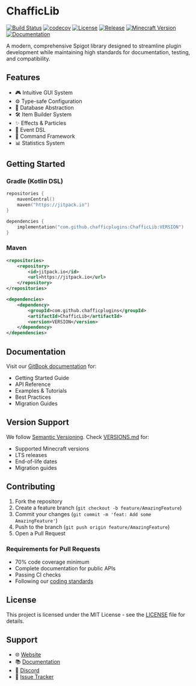 # ChafficLib

[![Build Status](https://github.com/chafficplugins/ChafficLib/actions/workflows/build.yml/badge.svg)](https://github.com/chafficplugins/ChafficLib/actions/workflows/build.yml)
[![codecov](https://codecov.io/gh/chafficplugins/ChafficLib/branch/main/graph/badge.svg)](https://codecov.io/gh/chafficplugins/ChafficLib)
[![License](https://img.shields.io/github/license/chafficplugins/ChafficLib)](LICENSE)
[![Release](https://img.shields.io/github/v/release/chafficplugins/ChafficLib)](https://github.com/chafficplugins/ChafficLib/releases)
[![Minecraft Version](https://img.shields.io/badge/Minecraft-1.20--1.21-brightgreen.svg)](https://www.spigotmc.org/resources/chafficlib.XXXXX/)
[![Documentation](https://img.shields.io/badge/documentation-gitbook-blue.svg)](https://chafficplugins.gitbook.io/chafficlib/)

A modern, comprehensive Spigot library designed to streamline plugin development while maintaining high standards for documentation, testing, and compatibility.

## Features

- 🎮 Intuitive GUI System
- ⚙️ Type-safe Configuration
- 💾 Database Abstraction
- 🛠️ Item Builder System
- ✨ Effects & Particles
- 📝 Event DSL
- 🎯 Command Framework
- 📊 Statistics System

## Getting Started

### Gradle (Kotlin DSL)
```kotlin
repositories {
    mavenCentral()
    maven("https://jitpack.io")
}

dependencies {
    implementation("com.github.chafficplugins:ChafficLib:VERSION")
}
```

### Maven
```xml
<repositories>
    <repository>
        <id>jitpack.io</id>
        <url>https://jitpack.io</url>
    </repository>
</repositories>

<dependencies>
    <dependency>
        <groupId>com.github.chafficplugins</groupId>
        <artifactId>ChafficLib</artifactId>
        <version>VERSION</version>
    </dependency>
</dependencies>
```

## Documentation

Visit our [GitBook documentation](https://chafficplugins.gitbook.io/chafficlib/) for:
- Getting Started Guide
- API Reference
- Examples & Tutorials
- Best Practices
- Migration Guides

## Version Support

We follow [Semantic Versioning](https://semver.org/). Check [VERSIONS.md](VERSIONS.md) for:
- Supported Minecraft versions
- LTS releases
- End-of-life dates
- Migration guides

## Contributing

1. Fork the repository
2. Create a feature branch (`git checkout -b feature/AmazingFeature`)
3. Commit your changes (`git commit -m 'feat: Add some AmazingFeature'`)
4. Push to the branch (`git push origin feature/AmazingFeature`)
5. Open a Pull Request

### Requirements for Pull Requests
- 70% code coverage minimum
- Complete documentation for public APIs
- Passing CI checks
- Following our [coding standards](CONTRIBUTING.md)

## License

This project is licensed under the MIT License - see the [LICENSE](LICENSE) file for details.

## Support

- 🌐 [Website](https://felixbeinssen.net)
- 📚 [Documentation](https://chafficplugins.gitbook.io/chafficlib/)
- 💬 [Discord](https://discord.gg/XXXXX)
- 🐛 [Issue Tracker](https://github.com/chafficplugins/ChafficLib/issues)